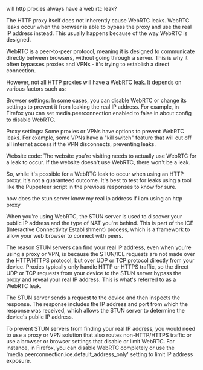 will http proxies always have a web rtc leak?

The HTTP proxy itself does not inherently cause WebRTC leaks. WebRTC leaks occur when the browser is able to bypass the proxy and use the real IP address instead. This usually happens because of the way WebRTC is designed.

WebRTC is a peer-to-peer protocol, meaning it is designed to communicate directly between browsers, without going through a server. This is why it often bypasses proxies and VPNs - it's trying to establish a direct connection.

However, not all HTTP proxies will have a WebRTC leak. It depends on various factors such as:

Browser settings: In some cases, you can disable WebRTC or change its settings to prevent it from leaking the real IP address. For example, in Firefox you can set media.peerconnection.enabled to false in about:config to disable WebRTC.

Proxy settings: Some proxies or VPNs have options to prevent WebRTC leaks. For example, some VPNs have a "kill switch" feature that will cut off all internet access if the VPN disconnects, preventing leaks.

Website code: The website you're visiting needs to actually use WebRTC for a leak to occur. If the website doesn't use WebRTC, there won't be a leak.

So, while it's possible for a WebRTC leak to occur when using an HTTP proxy, it's not a guaranteed outcome. It's best to test for leaks using a tool like the Puppeteer script in the previous responses to know for sure.


how does the stun server know my real ip address if i am using an http proxy

When you're using WebRTC, the STUN server is used to discover your public IP address and the type of NAT you're behind. This is part of the ICE (Interactive Connectivity Establishment) process, which is a framework to allow your web browser to connect with peers.

The reason STUN servers can find your real IP address, even when you're using a proxy or VPN, is because the STUN/ICE requests are not made over the HTTP/HTTPS protocol, but over UDP or TCP protocol directly from your device. Proxies typically only handle HTTP or HTTPS traffic, so the direct UDP or TCP requests from your device to the STUN server bypass the proxy and reveal your real IP address. This is what's referred to as a WebRTC leak.

The STUN server sends a request to the device and then inspects the response. The response includes the IP address and port from which the response was received, which allows the STUN server to determine the device's public IP address.

To prevent STUN servers from finding your real IP address, you would need to use a proxy or VPN solution that also routes non-HTTP/HTTPS traffic or use a browser or browser settings that disable or limit WebRTC. For instance, in Firefox, you can disable WebRTC completely or use the 'media.peerconnection.ice.default_address_only' setting to limit IP address exposure.
